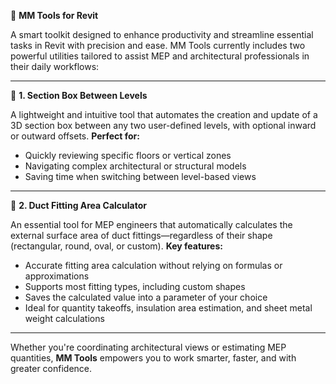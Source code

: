 🔧 **MM Tools for Revit**

A smart toolkit designed to enhance productivity and streamline essential tasks in Revit with precision and ease. MM Tools currently includes two powerful utilities tailored to assist MEP and architectural professionals in their daily workflows:

---

 📐 **1. Section Box Between Levels**

A lightweight and intuitive tool that automates the creation and update of a 3D section box between any two user-defined levels, with optional inward or outward offsets.
**Perfect for:**

* Quickly reviewing specific floors or vertical zones
* Navigating complex architectural or structural models
* Saving time when switching between level-based views

---

 📏 **2. Duct Fitting Area Calculator**

An essential tool for MEP engineers that automatically calculates the external surface area of duct fittings—regardless of their shape (rectangular, round, oval, or custom).
**Key features:**

* Accurate fitting area calculation without relying on formulas or approximations
* Supports most fitting types, including custom shapes
* Saves the calculated value into a parameter of your choice
* Ideal for quantity takeoffs, insulation area estimation, and sheet metal weight calculations

---

Whether you're coordinating architectural views or estimating MEP quantities, **MM Tools** empowers you to work smarter, faster, and with greater confidence.
